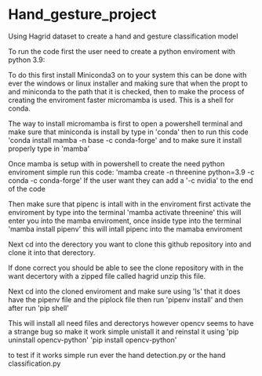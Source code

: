 # Hand_gesture_project
Using Hagrid dataset to create a hand and gesture classification model 

To run the code first the user need to create a python enviroment with python 3.9:

To do this first install Miniconda3 on to your system this can be done with ever the windows or linux installer and making sure that when the propt to and miniconda to the path that it is checked, then to make the process of creating the enviroment faster micromamba is used. This is a shell for conda.

The way to install micromamba is first to open a powershell terminal and make sure that miniconda is install by type in 'conda' then to run this code 'conda install mamba -n base -c conda-forge' and to make sure it install properly type in 'mamba'

Once mamba is setup with in powershell to create the need python enviroment simple run this code:
'mamba create -n threenine python=3.9 -c conda -c conda-forge'
If the user want they can add a '-c nvidia' to the end of the code

Then make sure that pipenc is intall with in the enviroment first activate the enviroment by type into the terminal
'mamba activate threenine' this will enter you into the mamba enviroment, once inside type into the terminal
'mamba install pipenv' this will intall pipenc into the mamaba enviroment

Next cd into the derectory you want to clone this github repository into and clone it into that derectory.

If done correct you should be able to see the clone repository with in the want decertory with a zipped file called hagrid unzip this file.

Next cd into the cloned enviroment and make sure using 'ls' that it does have the pipenv file and the piplock file then run 'pipenv install' and then after run 'pip shell'

This will install all need files and derectorys however opencv seems to have a strange bug so make it work simple unistall it and reinstal it using 'pip uninstall opencv-python' 'pip install opencv-python'

to test if it works simple run ever the hand detection.py or the hand classification.py
